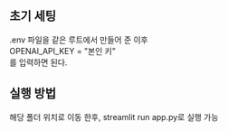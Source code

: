 ## 초기 세팅

.env 파일을 같은 루트에서 만들어 준 이후
<br>
OPENAI_API_KEY = "본인 키"
<br>를 입력하면 된다.

## 실행 방법

해당 폴더 위치로 이동 한후, streamlit run app.py로 실행 가능